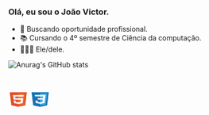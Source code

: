 ### Olá, eu sou o João Victor.

- 🔭 Buscando oportunidade profissional.
- 📚 Cursando o 4º semestre de Ciência da computação.
- 🧑🏿‍🦱 Ele/dele.

![Anurag's GitHub stats](https://github-readme-stats.vercel.app/api?username=1joaovctr&show_icons=true&theme=midnight-purple)
##
<div style="display: inline_block"><br>
  <img align="center" alt="Rafa-HTML" height="30" width="40" src="https://raw.githubusercontent.com/devicons/devicon/master/icons/html5/html5-original.svg">
  <img align="center" alt="Rafa-CSS" height="30" width="40" src="https://raw.githubusercontent.com/devicons/devicon/master/icons/css3/css3-original.svg">
</div>
